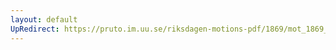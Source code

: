 ```yaml
---
layout: default
UpRedirect: https://pruto.im.uu.se/riksdagen-motions-pdf/1869/mot_1869__ak__322/mot_1869__ak__322-001.pdf
---
```

